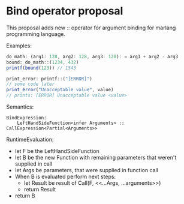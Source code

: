 # Bind operator proposal

This proposal adds new :: operator for argument binding 
for marlang programming language.

Examples:
```ts
do_math: (arg1: 128, arg2: 128, arg3: 128): = arg1 + arg2 - arg3
bound: do_math::(1234, 432)
printf(bound(123)) // 1543
```
```ts
print_error: printf::("[ERROR]")
// some code later
print_error("Unacceptable value", value)
// prints: [ERROR] Unacceptable value <value>
```

Semantics:

```
BindExpression:
    LeftHandSideFunction<infer Arguments> :: CallExpression<Partial<Arguments>>
```

RuntimeEvaluation:
 - let F be the LeftHandSideFunction
 - let B be the new Function with remaining parameters that weren't supplied in call 
 - let Args be parameters, that were supplied in function call
 - When B is evaluated perform next steps:
     - let Result be result of Call(F, <<...Args, ...arguments>>)
     - return Result
 - return B
